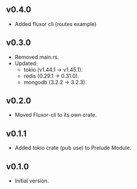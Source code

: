## v0.4.0

- Added fluxor cli (routes example)

## v0.3.0

- Removed main.rs.
- Updated:
    - tokio (v1.44.1 -> v1.45.1).
    - redis (0.29.1 -> 0.31.0).
    - mongodb (3.2.2 -> 3.2.3).

## v0.2.0

- Moved Fluxor-cli to its own crate.

## v0.1.1

- Added tokio crate (pub use) to Prelude Module.

## v0.1.0

- Initial version.
